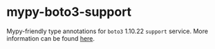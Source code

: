 # mypy-boto3-support

Mypy-friendly type annotations for `boto3` 1.10.22 `support` service.
More information can be found [here](https://github.com/vemel/mypy_boto3).